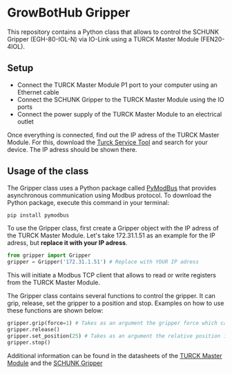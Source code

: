 # GrowBotHub Gripper
 
This repository contains a Python class that allows to control the SCHUNK Gripper (EGH-80-IOL-N) via IO-Link using a TURCK Master Module (FEN20-4IOL).


## Setup

- Connect the TURCK Master Module P1 port to your computer using an Ethernet cable
- Connect the SCHUNK Gripper to the TURCK Master Module using the IO ports
- Connect the power supply of the TURCK Master Module to an electrical outlet

Once everything is connected, find out the IP adress of the TURCK Master Module. For this, download the [Turck Service Tool](https://www.turck.de/attachment/SW_Turck_Service_Tool.zip) and search for your device. The IP adress should be shown there.

## Usage of the class
The Gripper class uses a Python package called [PyModBus](https://pymodbus.readthedocs.io/en/latest/) that provides asynchronous communication using Modbus protocol. To download the Python package, execute this command in your terminal:

```sh
pip install pymodbus
```

To use the Gripper class, first create a Gripper object with the IP adress of the TURCK Master Module. Let's take 172.31.1.51 as an example for the IP adress, but **replace it with your IP adress**.

```python
from gripper import Gripper
gripper = Gripper('172.31.1.51') # Replace with YOUR IP adress
```

This will initiate a Modbus TCP client that allows to read or write registers from the TURCK Master Module.

The Gripper class contains several functions to control the gripper. It can grip, release, set the gripper to a position and stop. Examples on how to use these functions are shown below:

```python
gripper.grip(force=1) # Takes as an argument the gripper force which can be an integer from 1 to 4 (1:weakest, 4:strongest)
gripper.release()
gripper.set_position(25) # Takes as an argument the relative position in percent of the fingers (0: fingers closed, 100: fingers opened)
gripper.stop()
```

Additional information can be found in the datasheets of the [TURCK Master Module](https://www.turck.us/attachment/100009607.pdf) and the [SCHUNK Gripper](https://schunk.com/fileadmin/pim/docs/IM0024308.PDF)
